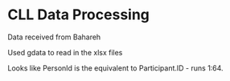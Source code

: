 # CLL Data Processing

Data received from Bahareh

Used gdata to read in the xlsx files

Looks like PersonId is the equivalent to Participant.ID - runs 1:64.
